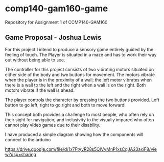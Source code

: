 # comp140-gam160-game
Repository for Assignment 1 of COMP140-GAM160

## Game Proposal - Joshua Lewis
For this project I intend to produce a sensory game entirely guided by the feeling of touch.
The Player is situated in a maze and has to work their way out without being able to see.

The controller for this project consists of two vibrating motors situated on either side of the body and two buttons for movement.
The motors vibrate when the player is in the proximity of a wall; the left motor vibrates when there is a wall to the left
and the right when a wall is on the right. Both motors vibrate if the wall is ahead.

The player controls the character by pressing the two buttons provided. Left button to go left, right to go right and both to move forward.

This concept both provides a challenge to most people, who often rely on their sight for navigation, and inclusivity to the visually
impared who often cannot play video games due to their disability.

I have produced a simple diagram showing how the components will connect to the arduino

https://drive.google.com/file/d/1x7FtyvR28s5QIVyMnP1xsCqJA23axiF8/view?usp=sharing
